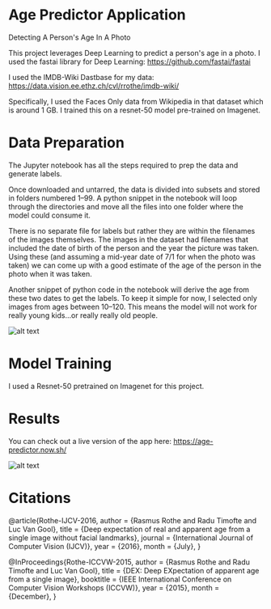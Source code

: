 # Age Predictor Application
Detecting A Person's Age In A Photo 

This project leverages Deep Learning to predict a person's age in a photo. I used the fastai library for Deep Learning: https://github.com/fastai/fastai

I used the IMDB-Wiki Dastbase for my data: https://data.vision.ee.ethz.ch/cvl/rrothe/imdb-wiki/

Specifically, I used the Faces Only data from Wikipedia in that dataset which is around 1 GB. I trained this on a resnet-50 model pre-trained on Imagenet.

# Data Preparation

The Jupyter notebook has all the steps required to prep the data and generate labels.

Once downloaded and untarred, the data is divided into subsets and stored in folders numbered 1–99. A python snippet in the notebook will loop through the directories and move all the files into one folder where the model could consume it.

There is no separate file for labels but rather they are within the filenames of the images themselves. The images in the dataset had filenames that included the date of birth of the person and the year the picture was taken. Using these (and assuming a mid-year date of 7/1 for when the photo was taken) we can come up with a good estimate of the age of the person in the photo when it was taken.

Another snippet of python code in the notebook will derive the age from these two dates to get the labels. To keep it simple for now, I selected only images from ages between 10–120. This means the model will not work for really young kids…or really really old people.

![alt text](https://github.com/btahir/age-detector/blob/master/data_batch.jpg)

# Model Training

I used a Resnet-50 pretrained on Imagenet for this project.

# Results

You can check out a live version of the app here: https://age-predictor.now.sh/

![alt text](https://github.com/btahir/age-detector/blob/master/example-photo.jpg)


# Citations

@article{Rothe-IJCV-2016,
  author = {Rasmus Rothe and Radu Timofte and Luc Van Gool},
  title = {Deep expectation of real and apparent age from a single image without facial landmarks},
  journal = {International Journal of Computer Vision (IJCV)},
  year = {2016},
  month = {July},
}

@InProceedings{Rothe-ICCVW-2015,
  author = {Rasmus Rothe and Radu Timofte and Luc Van Gool},
  title = {DEX: Deep EXpectation of apparent age from a single image},
  booktitle = {IEEE International Conference on Computer Vision Workshops (ICCVW)},
  year = {2015},
  month = {December},
}





